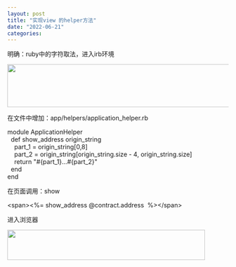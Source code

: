 ```yaml
---
layout: post
title: "实现view 的helper方法"
date: "2022-06-21"
categories: 
---
```

<p>明确：ruby中的字符取法，进入irb环境</p>
<p><img height="98" src="/uploads/ckeditor/pictures/45/image-20220621112919-1.png" width="669" /></p>
<p>在文件中增加：app/helpers/application_helper.rb</p>
<p>module ApplicationHelper<br />
&nbsp; def show_address origin_string<br />
&nbsp;&nbsp;&nbsp; part_1 = origin_string[0,8]<br />
&nbsp;&nbsp;&nbsp; part_2 = origin_string[origin_string.size - 4, origin_string.size]<br />
&nbsp;&nbsp;&nbsp; return &quot;#{part_1}...#{part_2}&quot;<br />
&nbsp; end<br />
end</p>
<p>在页面调用：show</p>
<p>&lt;span&gt;&lt;%= show_address @contract.address&nbsp; %&gt;&lt;/span&gt;</p>
<p>进入浏览器</p>
<p><img height="69" src="/uploads/ckeditor/pictures/46/image-20220621113019-2.png" width="450" /></p>
